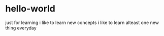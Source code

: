 # hello-world
just for learning
i like to learn new concepts 
i like to learn alteast one new thing everyday
